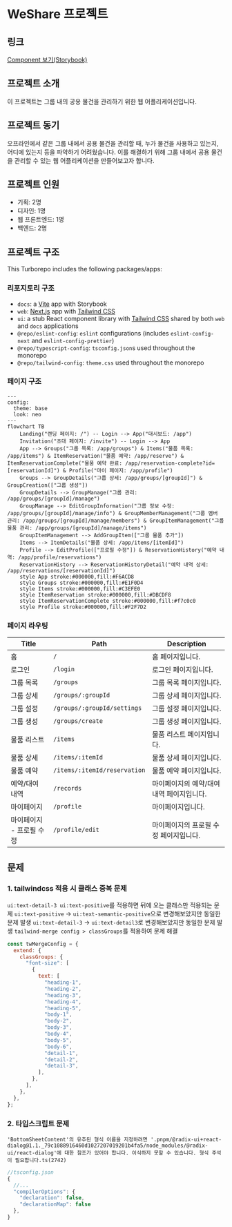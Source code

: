 # WeShare 프로젝트

## 링크

[Component 보기(Storybook)](https://www.chromatic.com/library?appId=679f6f9efeda6bdd03477eb9)

## 프로젝트 소개

이 프로젝트는 그룹 내의 공용 물건을 관리하기 위한 웹 어플리케이션입니다.

## 프로젝트 동기

오프라인에서 같은 그룹 내에서 공용 물건을 관리할 때, 누가 물건을 사용하고 있는지, 어디에 있는지 등을 파악하기 어려웠습니다. 이를 해결하기 위해 그룹 내에서 공용 물건을 관리할 수 있는 웹 어플리케이션을 만들어보고자 합니다.

## 프로젝트 인원

- 기획: 2명
- 디자인: 1명
- 웹 프론트엔드: 1명
- 백엔드: 2명

## 프로젝트 구조

This Turborepo includes the following packages/apps:

### 리포지토리 구조

- `docs`: a [Vite](https://nextjs.org/) app with Storybook
- `web`: [Next.js](https://nextjs.org/) app with [Tailwind CSS](https://tailwindcss.com/)
- `ui`: a stub React component library with [Tailwind CSS](https://tailwindcss.com/) shared by both `web` and `docs` applications
- `@repo/eslint-config`: `eslint` configurations (includes `eslint-config-next` and `eslint-config-prettier`)
- `@repo/typescript-config`: `tsconfig.json`s used throughout the monorepo
- `@repo/tailwind-config`: `theme.css` used throughout the monorepo

### 페이지 구조

```mermaid
---
config:
  theme: base
  look: neo
---
flowchart TB
    Landing("랜딩 페이지: /") -- Login --> App("대시보드: /app")
    Invitation("초대 페이지: /invite") -- Login --> App
    App --> Groups("그룹 목록: /app/groups") & Items("물품 목록: /app/items") & ItemReservation("물품 예약: /app/reserve") & ItemReservationComplete("물품 예약 완료: /app/reservation-complete?id=[reservationId]") & Profile("마이 페이지: /app/profile")
    Groups --> GroupDetails("그룹 상세: /app/groups/[groupId]") & GroupCreation(["그룹 생성"])
    GroupDetails --> GroupManage("그룹 관리: /app/groups/[groupId]/manage")
    GroupManage --> EditGroupInformation("그룹 정보 수정: /app/groups/[groupId]/manage/info") & GroupMemberManagement("그룹 멤버 관리: /app/groups/[groupId]/manage/members") & GroupItemManagement("그룹 물품 관리: /app/groups/[groupId]/manage/items")
    GroupItemManagement --> AddGroupItem(["그룹 물품 추가"])
    Items --> ItemDetails("물품 상세: /app/items/[itemId]")
    Profile --> EditProfile(["프로필 수정"]) & ReservationHistory("예약 내역: /app/profile/reservations")
    ReservationHistory --> ReservationHistoryDetail("예약 내역 상세: /app/reservations/[reservationId]")
    style App stroke:#000000,fill:#F6ACD8
    style Groups stroke:#000000,fill:#E1F0D4 
    style Items stroke:#000000,fill:#C3EFE0 
    style ItemReservation stroke:#000000,fill:#DBCDF8
    style ItemReservationComplete stroke:#000000,fill:#f7c0c0
    style Profile stroke:#000000,fill:#F2F7D2

```

### 페이지 라우팅

| Title                    | Path                         | Description                               |
| ------------------------ | ---------------------------- | ----------------------------------------- |
| 홈                       | `/`                          | 홈 페이지입니다.                          |
| 로그인                   | `/login`                     | 로그인 페이지입니다.                      |
| 그룹 목록                | `/groups`                    | 그룹 목록 페이지입니다.                   |
| 그룹 상세                | `/groups/:groupId`           | 그룹 상세 페이지입니다.                   |
| 그룹 설정                | `/groups/:groupId/settings`  | 그룹 설정 페이지입니다.                   |
| 그룹 생성                | `/groups/create`             | 그룹 생성 페이지입니다.                   |
| 물품 리스트              | `/items`                     | 물품 리스트 페이지입니다.                 |
| 물품 상세                | `/items/:itemId`             | 물품 상세 페이지입니다.                   |
| 물품 예약                | `/items/:itemId/reservation` | 물품 예약 페이지입니다.                   |
| 예약/대여 내역           | `/records`                   | 마이페이지의 예약/대여 내역 페이지입니다. |
| 마이페이지               | `/profile`                   | 마이페이지입니다.                         |
| 마이페이지 - 프로필 수정 | `/profile/edit`              | 마이페이지의 프로필 수정 페이지입니다.    |

## 문제

### 1. tailwindcss 적용 시 클래스 중복 문제

`ui:text-detail-3 ui:text-positive`를 적용하면 뒤에 오는 클래스만 적용되는 문제
`ui:text-positive` -> `ui:text-semantic-positive`으로 변경해보았지만 동일한 문제 발생
`ui:text-detail-3` -> `ui:text-detail3`로 변경해보았지만 동일한 문제 발생
`tailwind-merge config > classGroups`를 적용하여 문제 해결

```javascript
const twMergeConfig = {
  extend: {
    classGroups: {
      "font-size": [
        {
          text: [
            "heading-1",
            "heading-2",
            "heading-3",
            "heading-4",
            "heading-5",
            "body-1",
            "body-2",
            "body-3",
            "body-4",
            "body-5",
            "body-6",
            "detail-1",
            "detail-2",
            "detail-3",
          ],
        },
      ],
    },
  },
};
```

### 2. 타입스크립트 문제

```plaintext
'BottomSheetContent'의 유추된 형식 이름을 지정하려면 '.pnpm/@radix-ui+react-dialog@1.1._79c1088916460d1027207019201b4fa5/node_modules/@radix-ui/react-dialog'에 대한 참조가 있어야 합니다. 이식하지 못할 수 있습니다. 형식 주석이 필요합니다.ts(2742)
```

```typescript
//tsconfig.json
{
  //...
  "compilerOptions": {
    "declaration": false,
    "declarationMap": false
  },
}
```
